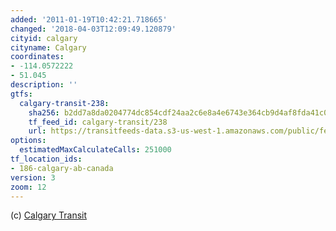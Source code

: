 ```yaml
---
added: '2011-01-19T10:42:21.718665'
changed: '2018-04-03T12:09:49.120879'
cityid: calgary
cityname: Calgary
coordinates:
- -114.0572222
- 51.045
description: ''
gtfs:
  calgary-transit-238:
    sha256: b2dd7a8da0204774dc854cdf24aa2c6e8a4e6743e364cb9d4af8fda41c0cb1ad
    tf_feed_id: calgary-transit/238
    url: https://transitfeeds-data.s3-us-west-1.amazonaws.com/public/feeds/calgary-transit/238/20180305/gtfs.zip
options:
  estimatedMaxCalculateCalls: 251000
tf_location_ids:
- 186-calgary-ab-canada
version: 3
zoom: 12
---
```


(c) [Calgary Transit](http://www.calgarytransit.com/)
